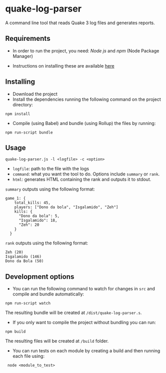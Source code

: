 # quake-log-parser

A command line tool that reads Quake 3 log files and generates reports.

Requirements
------------
- In order to run the project, you need: *Node js* and *npm* (Node Package Manager)

- Instructions on installing these are available [here](https://docs.npmjs.com/getting-started/installing-node)

Installing
----------
- Download the project
- Install the dependencies running the following command on the project directory:

`` npm install ``

- Compile (using Babel) and bundle (using Rollup)  the files by running:

`` npm run-script bundle ``

Usage
-----

```
quake-log-parser.js -l <logfile> -c <option>
```

- `logfile`: path to the file with the logs
- `command`: what you want the tool to do. Options include `summary` or `rank`.
- `html`: generates HTML containing the rank and outputs it to stdout.

``summary`` outputs using the following format:

```
game_1: {
    total_kills: 45,
    players: ["Dono da bola", "Isgalamido", "Zeh"]
    kills: {
      "Dono da bola": 5,
      "Isgalamido": 18,
      "Zeh": 20
    }
  }
```

`rank` outputs using the following format:

```
Zeh (20)
Isgalamido (146)
Dono da Bola (50)
```

Development options
-------------------
- You can run the following command to watch for changes in `src` and compile and bundle automatically:

`` npm run-script watch ``

The resulting bundle will be created at `/dist/quake-log-parser.s`.

- If you only want to compile the project without bundling you can run:

`` npm build ``

The resulting files will be created at `/build` folder.

- You can run tests on each module by creating a build and then running each file using:

`` node <module_to_test>``
